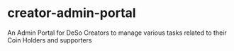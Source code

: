 # creator-admin-portal
An Admin Portal for DeSo Creators to manage various tasks related to their Coin Holders and supporters
